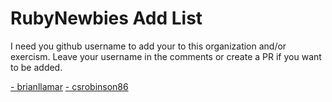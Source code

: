 RubyNewbies Add List
===========

I need you github username to add your to this organization and/or exercism. Leave your username in the comments or create a PR if you want to be added.

[- brianllamar](http://github.com/brianllamar)
[- csrobinson86](http://github.com/csrobinson86)
